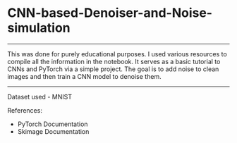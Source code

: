 # CNN-based-Denoiser-and-Noise-simulation

---

This was done for purely educational purposes. I used various resources to compile all the information in the notebook. It serves as a basic tutorial to CNNs and PyTorch via a simple project. The goal is to add noise to clean images and then train a CNN model to denoise them. 

---

Dataset used - MNIST

References:
- PyTorch Documentation
- Skimage Documentation
